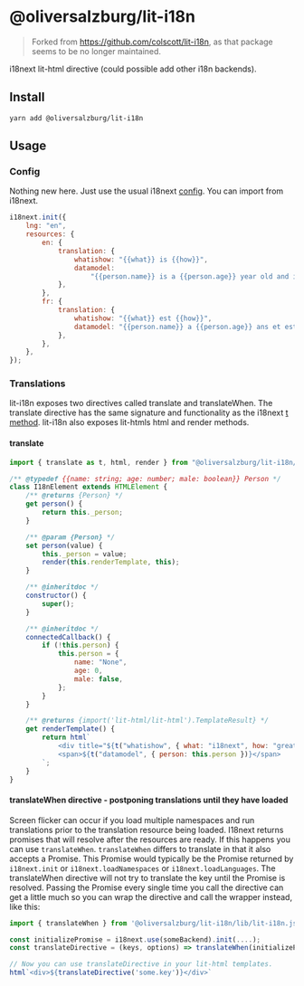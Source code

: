 # @oliversalzburg/lit-i18n

> Forked from <https://github.com/colscott/lit-i18n>, as that package seems to be no longer maintained.

i18next lit-html directive (could possible add other i18n backends).

## Install

```shell
yarn add @oliversalzburg/lit-i18n
```

## Usage

### Config

Nothing new here. Just use the usual i18next [config](https://www.i18next.com/overview/configuration-options). You can import from i18next.

```js
i18next.init({
    lng: "en",
    resources: {
        en: {
            translation: {
                whatishow: "{{what}} is {{how}}",
                datamodel:
                    "{{person.name}} is a {{person.age}} year old and is male: {{person.male}}",
            },
        },
        fr: {
            translation: {
                whatishow: "{{what}} est {{how}}",
                datamodel: "{{person.name}} a {{person.age}} ans et est un homme: {{person.male}}",
            },
        },
    },
});
```

### Translations

lit-i18n exposes two directives called translate and translateWhen.
The translate directive has the same signature and functionality as the i18next [t method](https://www.i18next.com/overview/api#t). lit-i18n also exposes lit-htmls html and render methods.

#### translate

```js
import { translate as t, html, render } from "@oliversalzburg/lit-i18n/lib/lit-i18n.js";

/** @typedef {{name: string; age: number; male: boolean}} Person */
class I18nElement extends HTMLElement {
    /** @returns {Person} */
    get person() {
        return this._person;
    }

    /** @param {Person} */
    set person(value) {
        this._person = value;
        render(this.renderTemplate, this);
    }

    /** @inheritdoc */
    constructor() {
        super();
    }

    /** @inheritdoc */
    connectedCallback() {
        if (!this.person) {
            this.person = {
                name: "None",
                age: 0,
                male: false,
            };
        }
    }

    /** @returns {import('lit-html/lit-html').TemplateResult} */
    get renderTemplate() {
        return html`
            <div title="${t("whatishow", { what: "i18next", how: "great" })}"></div>
            <span>${t("datamodel", { person: this.person })}</span>
        `;
    }
}
```

#### translateWhen directive - postponing translations until they have loaded

Screen flicker can occur if you load multiple namespaces and run translations prior to the translation resource being loaded. I18next returns promises that will resolve after the resources are ready.
If this happens you can use `translateWhen`.
`translateWhen` differs to translate in that it also accepts a Promise. This Promise would typically be the Promise returned by `i18next.init` or `i18next.loadNamespaces` or `i18next.loadLanguages`. The translateWhen directive will not try to translate the key until the Promise is resolved.
Passing the Promise every single time you call the directive can get a little much so you can wrap the directive and call the wrapper instead, like this:

```js
import { translateWhen } from '@oliversalzburg/lit-i18n/lib/lit-i18n.js';

const initializePromise = i18next.use(someBackend).init(....);
const translateDirective = (keys, options) => translateWhen(initializePromise, keys, options);

// Now you can use translateDirective in your lit-html templates.
html`<div>${translateDirective('some.key')}</div>`
```
